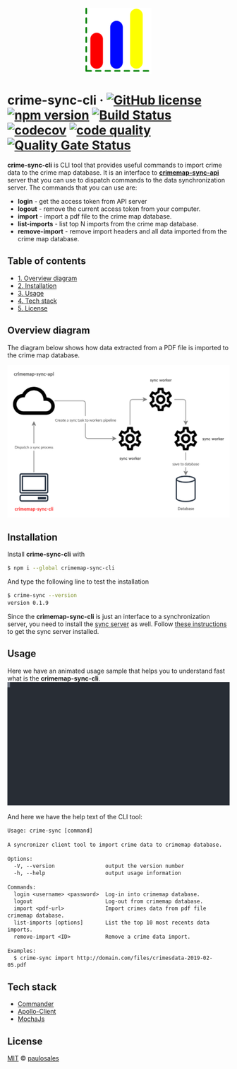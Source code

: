 <p align="center">
  <img width="150" src="images/logo.png">
</p>

# crime-sync-cli &middot; [![GitHub license](https://img.shields.io/badge/license-MIT-blue.svg)](https://github.com/paulosales/crimemap-sync-cli/blob/master/LICENSE) [![npm version](https://img.shields.io/npm/v/crimemap-sync-cli.svg?style=flat&color=blue)](https://www.npmjs.com/package/crimemap-sync-cli) [![Build Status](https://travis-ci.com/paulosales/crimemap-sync-cli.svg?branch=master)](https://travis-ci.com/paulosales/crimemap-sync-cli) [![codecov](https://codecov.io/gh/paulosales/crimemap-sync-cli/branch/master/graph/badge.svg)](https://codecov.io/gh/paulosales/crimemap-sync-cli) [![code quality](https://img.shields.io/codefactor/grade/github/paulosales/crimemap-sync-cli/master)](https://www.codefactor.io/repository/github/paulosales/crimemap-sync-cli) [![Quality Gate Status](https://sonarcloud.io/api/project_badges/measure?project=paulosales_crimemap-sync-cli&metric=alert_status)](https://sonarcloud.io/dashboard?id=paulosales_crimemap-sync-cli)

**crime-sync-cli** is CLI tool that provides useful commands to import crime data to the crime map database.
It is an interface to **[crimemap-sync-api](https://github.com/paulosales/crimemap-sync-api)** server that you can use to dispatch commands to the data synchronization server.
The commands that you can use are:

- **login** - get the access token from API server
- **logout** - remove the current access token from your computer.
- **import** - import a pdf file to the crime map database.
- **list-imports** - list top N imports from the crime map database.
- **remove-import** - remove import headers and all data imported from the crime map database.

## Table of contents

- [1. Overview diagram](#overview-diagram)
- [2. Installation](#installation)
- [3. Usage](#usage)
- [4. Tech stack](#tech-stack)
- [5. License](#license)

## Overview diagram

The diagram below shows how data extracted from a PDF file is imported to the crime map database.

![Diagram](images/diagram.png)

## Installation

Install **crime-sync-cli** with

```bash
$ npm i --global crimemap-sync-cli
```

And type the following line to test the installation

```bash
$ crime-sync --version
version 0.1.9
```

Since the **crimemap-sync-cli** is just an interface to a synchronization server, you need to install the [sync server](https://github.com/paulosales/crimemap-sync-api) as well. Follow [these instructions](https://github.com/paulosales/crimemap-sync-api#installation) to get the sync server installed.

## Usage

Here we have an animated usage sample that helps you to understand fast what is the **crimemap-sync-cli**.
![Usage sample](images/usage-example.svg)

And here we have the help text of the CLI tool:

```text
Usage: crime-sync [command]

A syncronizer client tool to import crime data to crimemap database.

Options:
  -V, --version                output the version number
  -h, --help                   output usage information

Commands:
  login <username> <password>  Log-in into crimemap database.
  logout                       Log-out from crimemap database.
  import <pdf-url>             Import crimes data from pdf file crimemap database.
  list-imports [options]       List the top 10 most recents data imports.
  remove-import <ID>           Remove a crime data import.

Examples:
  $ crime-sync import http://domain.com/files/crimesdata-2019-02-05.pdf
```

## Tech stack

- [Commander](https://github.com/tj/commander.js/)
- [Apollo-Client](https://github.com/apollographql/apollo-client)
- [MochaJs](https://mochajs.org/)

## License

[MIT](https://github.com/paulosales/crimemap-sync-cli/blob/master/LICENSE) © [paulosales](https://github.com/paulosales/)

